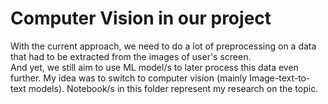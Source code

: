 # Computer Vision in our project
With the current approach, we need to do a lot of preprocessing on a data that had to be extracted from the images of user's screen.\
And yet, we still aim to use ML model/s to later process this data even further. 
My idea was to switch to computer vision (mainly Image-text-to-text models).
Notebook/s in this folder represent my research on the topic.